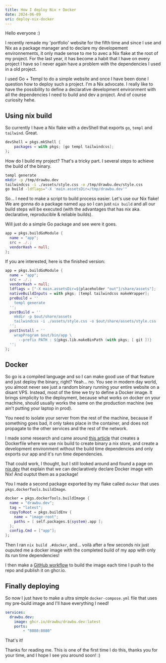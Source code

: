 ```yaml
---
title: How I deploy Nix + Docker
date: 2024-06-09
uri: deploy-nix-docker
---
```


Hello everyone :)

I recently remade my 'portfolio' website for the fifth time and since I use and Nix as a package manager and to declare my developement environnements, it only made sense to me to avec a Nix flake at the root of my project. For the last year, it has become a habit that I have on every project I have so I never again have a problem with the dependencies I used in a old project.

I used Go + Templ to do a simple website and once I have been done I question how to deploy such a project. I'm a Nix advocate. I really like to have the possibility to define a declarative development environment with all the dependencies I need to build and dev a project. And of course curiosity hehe.

## Using nix build

So currently I have a Nix flake with a devShell that exports `go`, `templ` and `tailwind`.  Great.

```nix
devShell = pkgs.mkShell {
    packages = with pkgs; [go templ tailwindcss];
};
```

How do I build my project?
That's a tricky part. I several steps to achieve the build of the binary.

```sh
templ generate
mkdir -p /tmp/drawbu.dev
tailwindcss -i ./assets/style.css -o /tmp/drawbu.dev/style.css
go build -ldflags="-X 'main.assetsDir=/tmp/drawbu.dev'"
```

So...  I need to make a script to build process easier. Let's use our Nix flake!
We are gonna do a package named `app` so I can just `nix build` and all our build steps will be executed (with the advantages that has nix aka. declarative, reproducible & reliable builds).

Will just do a simple Go package and see were it goes.

```nix
app = pkgs.buildGoModule {
  name = "app";
  src = ./.;
  vendorHash = null;
};
```


If you are interested, here is the finished version:

```nix
app = pkgs.buildGoModule {
  name = "app";
  src = ./.;
  vendorHash = null;
  ldflags = ["-X main.assetsDir=${placeholder "out"}/share/assets"];
  nativeBuildInputs = with pkgs; [templ tailwindcss makeWrapper];
  preBuild = ''
    templ generate
  '';
  postBuild = ''
    mkdir -p $out/share/assets
    tailwindcss -i ./assets/style.css -o $out/share/assets/style.css
  '';
  postInstall = ''
    wrapProgram $out/bin/app \
      --prefix PATH : ${pkgs.lib.makeBinPath (with pkgs; [ git ])}
  '';
};
```

## Docker

So go is a compiled language and so I can make good use of that feature and just deploy the binary, right? Yeah... no. You see in modern day world, you almost never see just a random binary running your entire website on a disant VPS. Instead, most of the time we try to define a Docker image. It brings simplicity to the deployment, because what works on docker on your machine, should usually works the same on the production machine (we ain't putting your laptop in prod).

You need to isolate your server from the rest of the machine, because if something goes bad, it only takes place in the container, and does not propagate to the other services and the rest of the network.

I made some research and came around [this article](https://mitchellh.com/writing/nix-with-dockerfiles) that creates a Dockerfile where we use nix build to create binary a nix store, and create a development environment without the build time dependencies and only exports our app and it's run time dependencies.

That could work, I thought, but I still looked around and found a page on [nix.dev](https://nix.dev/tutorials/nixos/building-and-running-docker-images.html) that explain that we can declaratively declare Docker image with Nix! And ouptut them as a package!

You I made a second package exported by my flake called `docker` that uses `pkgs.dockerTools.buildImage`.

```nix
docker = pkgs.dockerTools.buildImage {
  name = "drawbu.dev";
  tag = "latest";
  copyToRoot = pkgs.buildEnv {
    name = "image-root";
    paths = [ self.packages.${system}.app ];
  };
  config.Cmd = ["app"];
};
```

Then I ran `nix build .#docker`, and... voilà after a few seconds nix just ouputed me a docker image with the completed build of my app with only its run time dependencies!

I then make a [GitHub workflow](https://github.com/drawbu/drawbu.dev/blob/main/.github/workflows/docker.yml) to build the image each time I push to the repo and publish it on ghcr.io.


## Finally deploying

So now I just have to make a ultra simple `docker-compose.yml` file that uses my pre-build image and I'll have everything I need!

```yml
services:
  drawbu.dev:
    image: ghcr.io/drawbu/drawbu.dev:latest
    ports:
        - "8080:8080"
```

That's it!

Thanks for reading me. This is one of the first time I do this, thanks you for your time, and I hope I see you around soon! :)
